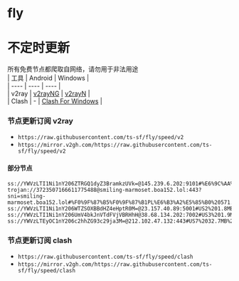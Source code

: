 # fly
# 不定时更新
所有免费节点都爬取自网络，请勿用于非法用途  
|  工具  | Android  | Windows  |  
|  ----  | ----   | ----  |  
| v2ray  | [v2rayNG](https://github.com/2dust/v2rayNG/releases) | [v2rayN](https://github.com/2dust/v2rayN/releases) |  
| Clash  | - | [Clash For Windows](https://github.com/2dust/clashN/releases) | 
  
### 节点更新订阅  v2ray
- `https://raw.githubusercontent.com/ts-sf/fly/speed/v2`  
- `https://mirror.v2gh.com/https://raw.githubusercontent.com/ts-sf/fly/speed/v2`  

#### 部分节点  
``` 
ss://YWVzLTI1Ni1nY206ZTRGQ1dyZ3BramkzUVk=@145.239.6.202:9101#%E6%9C%AA%E7%9F%A53%201.8MB%2Fs
trojan://3723507166611775488@smiling-marmoset.boa152.lol:443?sni=smiling-marmoset.boa152.lol#%F0%9F%87%B5%F0%9F%87%B1PL%E6%B3%A2%E5%85%B0%20571.2KB%2Fs
ss://YWVzLTI1Ni1nY206WTZSOXBBdHZ4eHptR0M=@23.157.40.89:5001#US2%201.8MB%2Fs
ss://YWVzLTI1Ni1nY206UmV4bkJnVTdFVjVBRHhH@38.68.134.202:7002#US3%201.9MB%2Fs
ss://YWVzLTEyOC1nY206c2hhZG93c29ja3M=@212.102.47.132:443#US7%2032.7MB%2Fs
```
### 节点更新订阅  clash
- `https://raw.githubusercontent.com/ts-sf/fly/speed/clash`  
- `https://mirror.v2gh.com/https://raw.githubusercontent.com/ts-sf/fly/speed/clash`  


